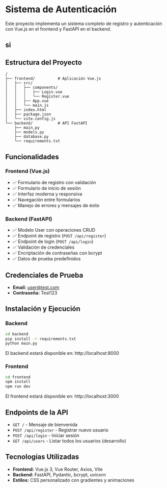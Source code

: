 # Sistema de Autenticación

Este proyecto implementa un sistema completo de registro y autenticación con Vue.js en el frontend y FastAPI en el backend.

## si

## Estructura del Proyecto


```
/
├── frontend/          # Aplicación Vue.js
│   ├── src/
│   │   ├── components/
│   │   │   ├── Login.vue
│   │   │   └── Register.vue
│   │   ├── App.vue
│   │   └── main.js
│   ├── index.html
│   ├── package.json
│   └── vite.config.js
└── backend/           # API FastAPI
    ├── main.py
    ├── models.py
    ├── database.py
    └── requirements.txt
```

## Funcionalidades

### Frontend (Vue.js)
- ✅ Formulario de registro con validación
- ✅ Formulario de inicio de sesión
- ✅ Interfaz moderna y responsiva
- ✅ Navegación entre formularios
- ✅ Manejo de errores y mensajes de éxito

### Backend (FastAPI)
- ✅ Modelo User con operaciones CRUD
- ✅ Endpoint de registro (`POST /api/register`)
- ✅ Endpoint de login (`POST /api/login`)
- ✅ Validación de credenciales
- ✅ Encriptación de contraseñas con bcrypt
- ✅ Datos de prueba predefinidos

## Credenciales de Prueba

- **Email:** user@test.com
- **Contraseña:** Test123

## Instalación y Ejecución

### Backend
```bash
cd backend
pip install -r requirements.txt
python main.py
```
El backend estará disponible en: http://localhost:8000

### Frontend
```bash
cd frontend
npm install
npm run dev
```
El frontend estará disponible en: http://localhost:3000

## Endpoints de la API

- `GET /` - Mensaje de bienvenida
- `POST /api/register` - Registrar nuevo usuario
- `POST /api/login` - Iniciar sesión
- `GET /api/users` - Listar todos los usuarios (desarrollo)

## Tecnologías Utilizadas

- **Frontend:** Vue.js 3, Vue Router, Axios, Vite
- **Backend:** FastAPI, Pydantic, bcrypt, uvicorn
- **Estilos:** CSS personalizado con gradientes y animaciones
